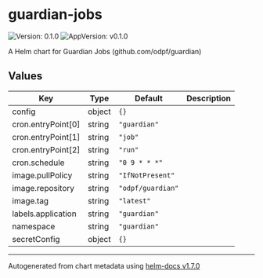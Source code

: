 # guardian-jobs

![Version: 0.1.0](https://img.shields.io/badge/Version-0.1.0-informational?style=flat-square) ![AppVersion: v0.1.0](https://img.shields.io/badge/AppVersion-v0.1.0-informational?style=flat-square)

A Helm chart for Guardian Jobs (github.com/odpf/guardian)

## Values

| Key | Type | Default | Description |
|-----|------|---------|-------------|
| config | object | `{}` |  |
| cron.entryPoint[0] | string | `"guardian"` |  |
| cron.entryPoint[1] | string | `"job"` |  |
| cron.entryPoint[2] | string | `"run"` |  |
| cron.schedule | string | `"0 9 * * *"` |  |
| image.pullPolicy | string | `"IfNotPresent"` |  |
| image.repository | string | `"odpf/guardian"` |  |
| image.tag | string | `"latest"` |  |
| labels.application | string | `"guardian"` |  |
| namespace | string | `"guardian"` |  |
| secretConfig | object | `{}` |  |

----------------------------------------------
Autogenerated from chart metadata using [helm-docs v1.7.0](https://github.com/norwoodj/helm-docs/releases/v1.7.0)
